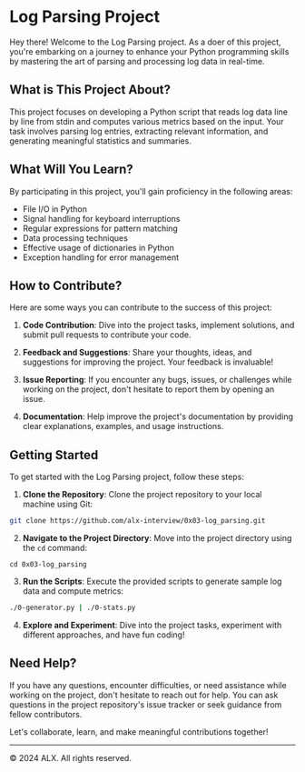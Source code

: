 # Log Parsing Project

Hey there! Welcome to the Log Parsing project. As a doer of this project, you're embarking on a journey to enhance your Python programming skills by mastering the art of parsing and processing log data in real-time.

## What is This Project About?

This project focuses on developing a Python script that reads log data line by line from stdin and computes various metrics based on the input. Your task involves parsing log entries, extracting relevant information, and generating meaningful statistics and summaries.

## What Will You Learn?

By participating in this project, you'll gain proficiency in the following areas:

- File I/O in Python
- Signal handling for keyboard interruptions
- Regular expressions for pattern matching
- Data processing techniques
- Effective usage of dictionaries in Python
- Exception handling for error management

## How to Contribute?

Here are some ways you can contribute to the success of this project:

1. **Code Contribution**: Dive into the project tasks, implement solutions, and submit pull requests to contribute your code.

2. **Feedback and Suggestions**: Share your thoughts, ideas, and suggestions for improving the project. Your feedback is invaluable!

3. **Issue Reporting**: If you encounter any bugs, issues, or challenges while working on the project, don't hesitate to report them by opening an issue.

4. **Documentation**: Help improve the project's documentation by providing clear explanations, examples, and usage instructions.

## Getting Started

To get started with the Log Parsing project, follow these steps:

1. **Clone the Repository**: Clone the project repository to your local machine using Git:
```bash
git clone https://github.com/alx-interview/0x03-log_parsing.git
```


2. **Navigate to the Project Directory**: Move into the project directory using the `cd` command:
```bahs
cd 0x03-log_parsing
```


3. **Run the Scripts**: Execute the provided scripts to generate sample log data and compute metrics:
```bash
./0-generator.py | ./0-stats.py
```


4. **Explore and Experiment**: Dive into the project tasks, experiment with different approaches, and have fun coding!

## Need Help?

If you have any questions, encounter difficulties, or need assistance while working on the project, don't hesitate to reach out for help. You can ask questions in the project repository's issue tracker or seek guidance from fellow contributors.

Let's collaborate, learn, and make meaningful contributions together!

---

© 2024 ALX. All rights reserved.
